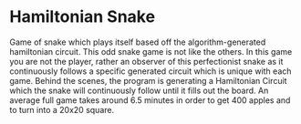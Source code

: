 # Hamiltonian Snake
Game of snake which plays itself based off the algorithm-generated hamiltonian circuit. 
This odd snake game is not like the others. In this game you are not the player, rather an observer of 
this perfectionist snake as it continuously follows a specific generated circuit which is unique with 
each game. Behind the scenes, the program is generating a Hamiltonian Circuit which the snake will continuously follow 
until it fills out the board. An average full game takes around 6.5 minutes in order to get 400 apples 
and to turn into a 20x20 square.
                        
